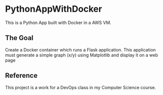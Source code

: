 # PythonAppWithDocker

This is a Python App built with Docker in a AWS VM.

## The Goal ##
Create a Docker container which runs a Flask application.
This application must generate a simple graph (x/y) using Matplotlib and display it on a web page

## Reference ##
This project is a work for a DevOps class in my Computer Science course.
